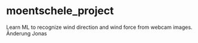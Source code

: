 # moentschele_project
Learn ML to recognize wind direction and wind force from webcam images.
Änderung Jonas
